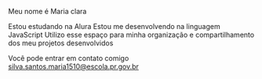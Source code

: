 Meu nome é Maria clara

Estou estudando na Alura
Estou me desenvolvendo na linguagem JavaScript
Utilizo esse espaço para minha organização e compartilhamento dos meu projetos desenvolvidos 

Você pode entrar em contato comigo
silva.santos.maria1510@escola.pr.gov.br
